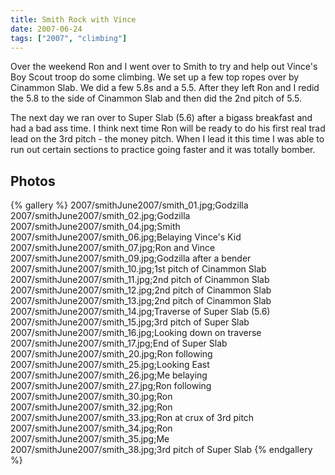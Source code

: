 ```yaml
---
title: Smith Rock with Vince
date: 2007-06-24
tags: ["2007", "climbing"]
---
```

Over the weekend Ron and I went over to Smith to try and help out Vince's Boy Scout troop do some climbing.  We set up a few top ropes over by Cinammon Slab.  We did a few 5.8s and a 5.5.  After they left Ron and I redid the 5.8 to the side of Cinammon Slab and then did the 2nd pitch of 5.5.

The next day we ran over to Super Slab (5.6) after a bigass breakfast and had a bad ass time.  I think next time Ron will be ready to do his first real trad lead on the 3rd pitch - the money pitch.  When I lead it this time I was able to run out certain sections to practice going faster and it was totally bomber.

## Photos 

{% gallery %} 
2007/smithJune2007/smith_01.jpg;Godzilla
2007/smithJune2007/smith_02.jpg;Godzilla
2007/smithJune2007/smith_04.jpg;Smith
2007/smithJune2007/smith_06.jpg;Belaying Vince's Kid
2007/smithJune2007/smith_07.jpg;Ron and Vince
2007/smithJune2007/smith_09.jpg;Godzilla after a bender
2007/smithJune2007/smith_10.jpg;1st pitch of Cinammon Slab
2007/smithJune2007/smith_11.jpg;2nd pitch of Cinammon Slab
2007/smithJune2007/smith_12.jpg;2nd pitch of Cinammon Slab
2007/smithJune2007/smith_13.jpg;2nd pitch of Cinammon Slab
2007/smithJune2007/smith_14.jpg;Traverse of Super Slab (5.6)
2007/smithJune2007/smith_15.jpg;3rd pitch of Super Slab
2007/smithJune2007/smith_16.jpg;Looking down on traverse
2007/smithJune2007/smith_17.jpg;End of Super Slab
2007/smithJune2007/smith_20.jpg;Ron following
2007/smithJune2007/smith_25.jpg;Looking East
2007/smithJune2007/smith_26.jpg;Me belaying
2007/smithJune2007/smith_27.jpg;Ron following
2007/smithJune2007/smith_30.jpg;Ron
2007/smithJune2007/smith_32.jpg;Ron
2007/smithJune2007/smith_33.jpg;Ron at crux of 3rd pitch
2007/smithJune2007/smith_34.jpg;Ron
2007/smithJune2007/smith_35.jpg;Me
2007/smithJune2007/smith_38.jpg;3rd pitch of Super Slab
{% endgallery %}
